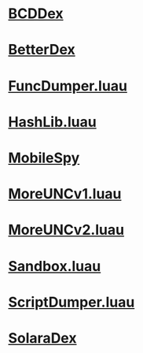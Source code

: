 # [BCDDex](https://ryxeleron.github.io/storage/iyrbackup/legacy/master/Elements/BDCDex)
# [BetterDex](https://ryxeleron.github.io/storage/iyrbackup/legacy/master/Elements/BetterDex)
# [FuncDumper.luau](https://ryxeleron.github.io/storage/iyrbackup/legacy/master/Elements/FuncDumper.luau)
# [HashLib.luau](https://ryxeleron.github.io/storage/iyrbackup/legacy/master/Elements/HashLib.luau)
# [MobileSpy](https://ryxeleron.github.io/storage/iyrbackup/legacy/master/Elements/MobileSpy)
# [MoreUNCv1.luau](https://ryxeleron.github.io/storage/iyrbackup/legacy/master/Elements/MoreUNCv1.luau)
# [MoreUNCv2.luau](https://ryxeleron.github.io/storage/iyrbackup/legacy/master/Elements/MoreUNCv2.luau)
# [Sandbox.luau](https://ryxeleron.github.io/storage/iyrbackup/legacy/master/Elements/Sandbox.luau)
# [ScriptDumper.luau](https://ryxeleron.github.io/storage/iyrbackup/legacy/master/Elements/ScriptDumper.luau)
# [SolaraDex](https://ryxeleron.github.io/storage/iyrbackup/legacy/master/Elements/SolaraDex)
